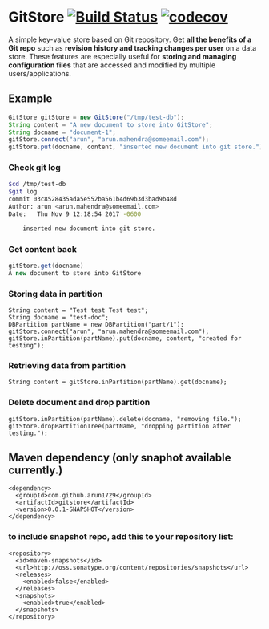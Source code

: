 # GitStore [![Build Status](https://travis-ci.org/arun1729/gitstore.svg?branch=master)](https://travis-ci.org/arun1729/gitstore) [![codecov](https://codecov.io/gh/arun1729/gitstore/branch/master/graph/badge.svg)](https://codecov.io/gh/arun1729/gitstore)

A simple key-value store based on Git repository. Get **all the benefits of a Git repo** such as **revision history and tracking changes per user** on a data store. These features are especially useful for **storing and managing configuration files** that are accessed and modified by multiple users/applications.

## Example
```java
GitStore gitStore = new GitStore("/tmp/test-db");
String content = "A new document to store into GitStore";
String docname = "document-1";
gitStore.connect("arun", "arun.mahendra@someemail.com");
gitStore.put(docname, content, "inserted new document into git store.");
```

### Check git log
```bash
$cd /tmp/test-db
$git log
commit 03c8528435ada5e552ba561b4d69b3d3bad9b48d
Author: arun <arun.mahendra@someemail.com>
Date:   Thu Nov 9 12:18:54 2017 -0600

    inserted new document into git store.
```
### Get content back
```java
gitStore.get(docname)
A new document to store into GitStore
```

### Storing data in partition
```
String content = "Test test Test test";
String docname = "test-doc";
DBPartition partName = new DBPartition("part/1");
gitStore.connect("arun", "arun.mahendra@someemail.com");
gitStore.inPartition(partName).put(docname, content, "created for testing");
```

### Retrieving data from partition
```
String content = gitStore.inPartition(partName).get(docname);
```

### Delete document and drop partition
```
gitStore.inPartition(partName).delete(docname, "removing file.");
gitStore.dropPartitionTree(partName, "dropping partition after testing.");
```

## Maven dependency (only snaphot available currently.)
```
<dependency>
  <groupId>com.github.arun1729</groupId>
  <artifactId>gitstore</artifactId>
  <version>0.0.1-SNAPSHOT</version>
</dependency>
```
### to include snapshot repo, add this to your repository list:
```
<repository>
  <id>maven-snapshots</id>
  <url>http://oss.sonatype.org/content/repositories/snapshots</url>
  <releases>
    <enabled>false</enabled>
  </releases>
  <snapshots>
    <enabled>true</enabled>
  </snapshots>
</repository>
```

